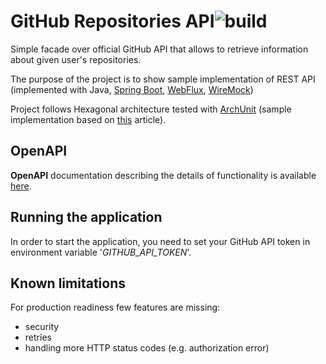 # GitHub Repositories API![build](https://github.com/mjedynak/github-repositories-api/blob/master/.github/workflows/build-gradle-project.yml/badge.svg?branch=master)
Simple facade over official GitHub API that allows to retrieve information about given user's repositories.

The purpose of the project is to show sample implementation of REST API (implemented with Java, [Spring Boot](https://spring.io/projects/spring-boot), [WebFlux](https://docs.spring.io/spring-framework/reference/web/webflux.html), [WireMock](https://wiremock.org/)) 

Project follows Hexagonal architecture tested with [ArchUnit](https://www.archunit.org/) (sample implementation based on [this](https://www.baeldung.com/hexagonal-architecture-ddd-spring) article).

## OpenAPI
**OpenAPI** documentation describing the details of functionality is available [here](src/main/resources/static/api-docs.yaml).

## Running the application
In order to start the application, you need to set your GitHub API token in environment variable '_GITHUB_API_TOKEN_'.


## Known limitations
For production readiness few features are missing:
- security
- retries
- handling more HTTP status codes (e.g. authorization error)
